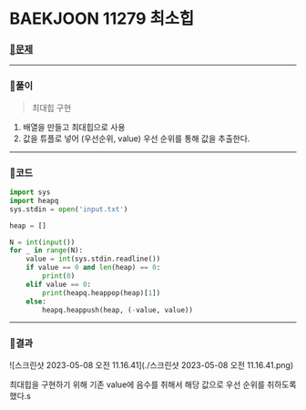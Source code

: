 # BAEKJOON 11279 최소힙

### [🏸문제](https://www.acmicpc.net/problem/1927) 

<hr>



### 💊풀이

> 최대힙 구현

1. 배열을 만들고 최대힙으로 사용
2. 값을 튜플로 넣어 (우선순위, value)  우선 순위를 통해 값을 추출한다.

<hr>

### 📌코드

```python
import sys
import heapq
sys.stdin = open('input.txt')

heap = []

N = int(input())
for _ in range(N):
    value = int(sys.stdin.readline())
    if value == 0 and len(heap) == 0:
        print(0)
    elif value == 0:
        print(heapq.heappop(heap)[1])
    else:
        heapq.heappush(heap, (-value, value))
```

<hr>





### 🛀결과

![스크린샷 2023-05-08 오전 11.16.41](./스크린샷 2023-05-08 오전 11.16.41.png)

최대힙을 구현하기 위해 기존 value에 음수를 취해서 해당 값으로 우선 순위를 취하도록 했다.s